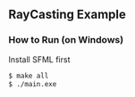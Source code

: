 ## RayCasting Example

### How to Run (on Windows)
Install SFML first
```sh
$ make all
$ ./main.exe
```